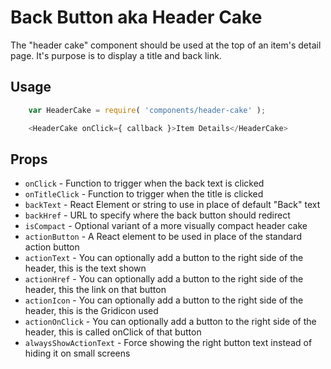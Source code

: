Back Button aka Header Cake
===========================

The "header cake" component should be used at the top of an item's detail page. It's purpose is to display a title and back link.

## Usage

```js
	var HeaderCake = require( 'components/header-cake' );

	<HeaderCake onClick={ callback }>Item Details</HeaderCake>
```

## Props

* `onClick` - Function to trigger when the back text is clicked
* `onTitleClick` - Function to trigger when the title is clicked
* `backText` - React Element or string to use in place of default "Back" text
* `backHref` - URL to specify where the back button should redirect
* `isCompact` - Optional variant of a more visually compact header cake
* `actionButton` - A React element to be used in place of the standard action button
* `actionText` - You can optionally add a button to the right side of the header, this is the text shown
* `actionHref` - You can optionally add a button to the right side of the header, this the link on that button
* `actionIcon` - You can optionally add a button to the right side of the header, this is the Gridicon used
* `actionOnClick` - You can optionally add a button to the right side of the header, this is called onClick of that button
* `alwaysShowActionText` - Force showing the right button text instead of hiding it on small screens
